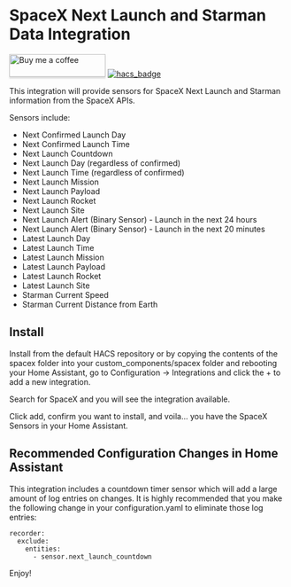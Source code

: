 # SpaceX Next Launch and Starman Data Integration

<a target="_blank" href="https://www.buymeacoffee.com/djtimca"><img src="https://www.buymeacoffee.com/assets/img/custom_images/orange_img.png" alt="Buy me a coffee" style="height: 41px !important;width: 174px !important;box-shadow: 0px 3px 2px 0px rgba(190, 190, 190, 0.5) !important;-webkit-box-shadow: 0px 3px 2px 0px rgba(190, 190, 190, 0.5) !important;"></a> [![hacs_badge](https://img.shields.io/badge/HACS-Default-orange.svg?style=for-the-badge)](https://github.com/custom-components/hacs)

This integration will provide sensors for SpaceX Next Launch and Starman information from the SpaceX APIs.

Sensors include:
- Next Confirmed Launch Day
- Next Confirmed Launch Time
- Next Launch Countdown
- Next Launch Day (regardless of confirmed)
- Next Launch Time (regardless of confirmed)
- Next Launch Mission
- Next Launch Payload
- Next Launch Rocket
- Next Launch Site
- Next Launch Alert (Binary Sensor) - Launch in the next 24 hours
- Next Launch Alert (Binary Sensor) - Launch in the next 20 minutes
- Latest Launch Day
- Latest Launch Time
- Latest Launch Mission
- Latest Launch Payload
- Latest Launch Rocket
- Latest Launch Site
- Starman Current Speed
- Starman Current Distance from Earth

## Install

Install from the default HACS repository or by copying the contents of the spacex folder into your custom_components/spacex folder and rebooting your Home Assistant, go to Configuration -> Integrations and click the + to add a new integration.

Search for SpaceX and you will see the integration available.

Click add, confirm you want to install, and voila... you have the SpaceX Sensors in your Home Assistant.

## Recommended Configuration Changes in Home Assistant

This integration includes a countdown timer sensor which will add a large amount of log entries on changes. It is highly recommended that you make the following change in your configuration.yaml to eliminate those log entries:

```
recorder:
  exclude:
    entities:
      - sensor.next_launch_countdown
```

Enjoy!

